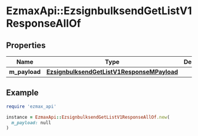 # EzmaxApi::EzsignbulksendGetListV1ResponseAllOf

## Properties

| Name | Type | Description | Notes |
| ---- | ---- | ----------- | ----- |
| **m_payload** | [**EzsignbulksendGetListV1ResponseMPayload**](EzsignbulksendGetListV1ResponseMPayload.md) |  |  |

## Example

```ruby
require 'ezmax_api'

instance = EzmaxApi::EzsignbulksendGetListV1ResponseAllOf.new(
  m_payload: null
)
```

